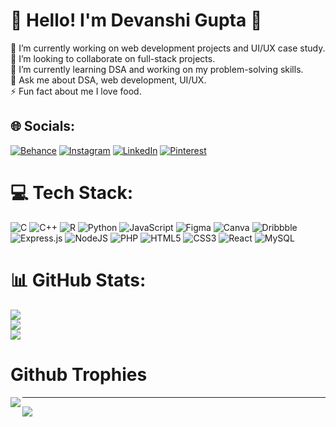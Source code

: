 # 💫 Hello! I'm Devanshi Gupta 💫
🔭 I’m currently working on web development projects and UI/UX case study.<br>👯 I’m looking to collaborate on full-stack projects.<br>🌱 I’m currently learning DSA and working on my problem-solving skills.<br>💬 Ask me about DSA, web development, UI/UX.<br>⚡ Fun fact about me I love food.


## 🌐 Socials:
[![Behance](https://img.shields.io/badge/Behance-1769ff?logo=behance&logoColor=white)](https://behance.net/behance.net/devanshigupta5503) [![Instagram](https://img.shields.io/badge/Instagram-%23E4405F.svg?logo=Instagram&logoColor=white)](https://instagram.com/devaaaaxx) [![LinkedIn](https://img.shields.io/badge/LinkedIn-%230077B5.svg?logo=linkedin&logoColor=white)](https://linkedin.com/in/linkedin.com/in/devanshigupta55) [![Pinterest](https://img.shields.io/badge/Pinterest-%23E60023.svg?logo=Pinterest&logoColor=white)](https://pinterest.com/linkedin.com/in/devanshigupta55) 

# 💻 Tech Stack:
![C](https://img.shields.io/badge/c-%2300599C.svg?style=for-the-badge&logo=c&logoColor=white) ![C++](https://img.shields.io/badge/c++-%2300599C.svg?style=for-the-badge&logo=c%2B%2B&logoColor=white) ![R](https://img.shields.io/badge/r-%23276DC3.svg?style=for-the-badge&logo=r&logoColor=white) ![Python](https://img.shields.io/badge/python-3670A0?style=for-the-badge&logo=python&logoColor=ffdd54) ![JavaScript](https://img.shields.io/badge/javascript-%23323330.svg?style=for-the-badge&logo=javascript&logoColor=%23F7DF1E) ![Figma](https://img.shields.io/badge/figma-%23F24E1E.svg?style=for-the-badge&logo=figma&logoColor=white) ![Canva](https://img.shields.io/badge/Canva-%2300C4CC.svg?style=for-the-badge&logo=Canva&logoColor=white) ![Dribbble](https://img.shields.io/badge/Dribbble-EA4C89?style=for-the-badge&logo=dribbble&logoColor=white) ![Express.js](https://img.shields.io/badge/express.js-%23404d59.svg?style=for-the-badge&logo=express&logoColor=%2361DAFB) ![NodeJS](https://img.shields.io/badge/node.js-6DA55F?style=for-the-badge&logo=node.js&logoColor=white) ![PHP](https://img.shields.io/badge/php-%23777BB4.svg?style=for-the-badge&logo=php&logoColor=white) ![HTML5](https://img.shields.io/badge/html5-%23E34F26.svg?style=for-the-badge&logo=html5&logoColor=white) ![CSS3](https://img.shields.io/badge/css3-%231572B6.svg?style=for-the-badge&logo=css3&logoColor=white) ![React](https://img.shields.io/badge/react-%2320232a.svg?style=for-the-badge&logo=react&logoColor=%2361DAFB) ![MySQL](https://img.shields.io/badge/mysql-%2300000f.svg?style=for-the-badge&logo=mysql&logoColor=white)
# 📊 GitHub Stats:
![](https://github-readme-stats.vercel.app/api?username=DevanshiGupta44&theme=dark&hide_border=false&include_all_commits=false&count_private=false)<br/>
![](https://github-readme-streak-stats.herokuapp.com/?user=DevanshiGupta44&theme=dark&hide_border=false)<br/>
![](https://github-readme-stats.vercel.app/api/top-langs/?username=DevanshiGupta44&theme=dark&hide_border=false&include_all_commits=false&count_private=false&layout=compact)

# Github Trophies
<div align="left">
  <img src="https://github-profile-trophy.vercel.app/?username=DevanshiGupta44&column=6&theme=onedark" align="left"/>
</div>

---
[![](https://visitcount.itsvg.in/api?id=DevanshiGupta44&icon=0&color=0)](https://visitcount.itsvg.in)


<!-- Proudly created with GPRM ( https://gprm.itsvg.in ) -->

